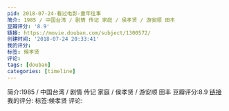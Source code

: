 ```yaml
---
pid: 2018-07-24-看过电影-童年往事
简介: 1985 / 中国台湾 / 剧情 传记 家庭 / 侯孝贤 / 游安顺 田丰
豆瓣评分: '8.9'
链接: https://movie.douban.com/subject/1300572/
创建时间: '2018-07-24 20:33:41'
我的评分:
标签: 候孝贤
评论:
tags: [douban]
categories: [timeline]
---
```

简介:1985 / 中国台湾 / 剧情 传记 家庭 / 侯孝贤 / 游安顺 田丰
豆瓣评分:8.9
[链接](https://movie.douban.com/subject/1300572/)
我的评分:
标签:候孝贤
评论:
